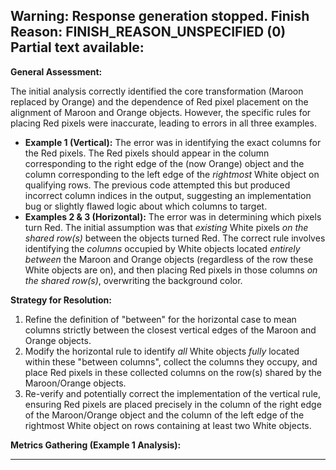 Warning: Response generation stopped. Finish Reason: FINISH_REASON_UNSPECIFIED (0)
Partial text available:
---
**General Assessment:**

The initial analysis correctly identified the core transformation (Maroon replaced by Orange) and the dependence of Red pixel placement on the alignment of Maroon and Orange objects. However, the specific rules for placing Red pixels were inaccurate, leading to errors in all three examples.

*   **Example 1 (Vertical):** The error was in identifying the exact columns for the Red pixels. The Red pixels should appear in the column corresponding to the right edge of the (now Orange) object and the column corresponding to the left edge of the *rightmost* White object on qualifying rows. The previous code attempted this but produced incorrect column indices in the output, suggesting an implementation bug or slightly flawed logic about which columns to target.
*   **Examples 2 & 3 (Horizontal):** The error was in determining which pixels turn Red. The initial assumption was that *existing* White pixels *on the shared row(s)* between the objects turned Red. The correct rule involves identifying the *columns* occupied by White objects located *entirely between* the Maroon and Orange objects (regardless of the row these White objects are on), and then placing Red pixels in those columns *on the shared row(s)*, overwriting the background color.

**Strategy for Resolution:**

1.  Refine the definition of "between" for the horizontal case to mean columns strictly between the closest vertical edges of the Maroon and Orange objects.
2.  Modify the horizontal rule to identify *all* White objects *fully* located within these "between columns", collect the columns they occupy, and place Red pixels in these collected columns on the row(s) shared by the Maroon/Orange objects.
3.  Re-verify and potentially correct the implementation of the vertical rule, ensuring Red pixels are placed precisely in the column of the right edge of the Maroon/Orange object and the column of the left edge of the rightmost White object on rows containing at least two White objects.

**Metrics Gathering (Example 1 Analysis):**

---
